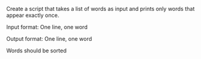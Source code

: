 Create a script that takes a list of words as input and prints only words that appear exactly once.



Input format: One line, one word

Output format: One line, one word

Words should be sorted

